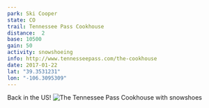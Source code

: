 ```yaml
---
park: Ski Cooper
state: CO
trail: Tennessee Pass Cookhouse
distance:  2
base: 10500
gain: 50
activity: snowshoeing
info: http://www.tennesseepass.com/the-cookhouse
date: 2017-01-22
lat: "39.3531231"
lon: "-106.3095309"
---
```

Back in the US!
![The Tennessee Pass Cookhouse with snowshoes](https://instagram.fapa1-1.fna.fbcdn.net/t51.2885-15/e35/16122788_916950505107966_3795021910060826624_n.jpg)
